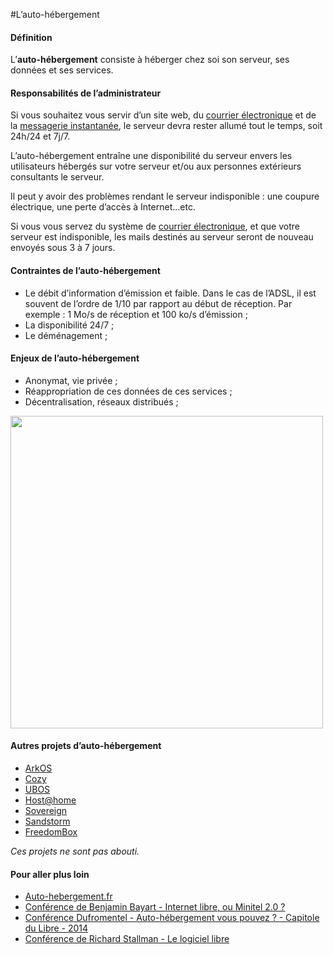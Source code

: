 #L’auto-hébergement

#### Définition
L’**auto-hébergement** consiste à héberger chez soi son serveur, ses données et ses services.

#### Responsabilités de l’administrateur
Si vous souhaitez vous servir d’un site web, du [courrier électronique](/email_fr) et de la [messagerie instantanée](/XMPP_fr), le serveur devra rester allumé tout le temps, soit 24h/24 et 7j/7.

L’auto-hébergement entraîne une disponibilité du serveur envers les utilisateurs hébergés sur votre serveur et/ou aux personnes extérieurs consultants le serveur.

Il peut y avoir des problèmes rendant le serveur indisponible : une coupure électrique, une perte d’accès à Internet…etc.

Si vous vous servez du système de [courrier électronique](/email_fr), et que votre serveur est indisponible, les mails destinés au serveur seront de nouveau envoyés sous 3 à 7 jours.

#### Contraintes de l’auto-hébergement
* Le débit d’information d’émission et faible. Dans le cas de l’ADSL, il est souvent de l’ordre de 1/10 par rapport au début de réception. Par exemple : 1 Mo/s de réception et 100 ko/s d’émission ;
* La disponibilité 24/7 ;
* Le déménagement ;

#### Enjeux de l’auto-hébergement
* Anonymat, vie privée ;
* Réappropriation de ces données de ces services ;
* Décentralisation, réseaux distribués ;

<img src="https://yunohost.org/images/networks.png" width=500>

#### Autres projets d’auto-hébergement
* [ArkOS](http://arkos.io/)
* [Cozy](http://cozy.io/)
* [UBOS](http://ubos.net/)
* [Host@home](http://yeuxdelibad.net/Programmation/Hostathome.html)
* [Sovereign](https://github.com/al3x/sovereign)
* [Sandstorm](https://sandstorm.io/)
* [FreedomBox](https://fr.wikipedia.org/wiki/FreedomBox)

*Ces projets ne sont pas abouti.*

#### Pour aller plus loin
* [Auto-hebergement.fr](http://www.auto-hebergement.fr/)
* [Conférence de Benjamin Bayart - Internet libre, ou Minitel 2.0 ?](http://www.fdn.fr/internet-libre-ou-minitel-2.html)
* [Conférence Dufromentel - Auto-hébergement vous pouvez ? - Capitole du Libre - 2014](http://videos2014.capitoledulibre.org/internet-libre/dufromentel-auto-hebergement-vous-pouvez.webm)
* [Conférence de Richard Stallman - Le logiciel libre](http://perso.telecom-paristech.fr/~boucart/video/conf_stallman.webm)
